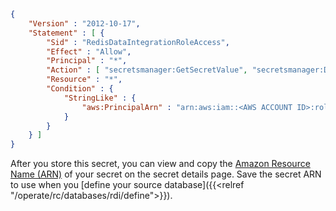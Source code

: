 ```json
{
    "Version" : "2012-10-17",
    "Statement" : [ {
        "Sid" : "RedisDataIntegrationRoleAccess",
        "Effect" : "Allow",
        "Principal" : "*",
        "Action" : [ "secretsmanager:GetSecretValue", "secretsmanager:DescribeSecret" ],
        "Resource" : "*",
        "Condition" : {
            "StringLike" : {
                "aws:PrincipalArn" : "arn:aws:iam::<AWS ACCOUNT ID>:role/redis-data-pipeline-secrets-role"
            }
        }
    } ]
}
```

After you store this secret, you can view and copy the [Amazon Resource Name (ARN)](https://docs.aws.amazon.com/secretsmanager/latest/userguide/reference_iam-permissions.html#iam-resources) of your secret on the secret details page. Save the secret ARN to use when you [define your source database]({{<relref "/operate/rc/databases/rdi/define">}}).
